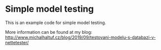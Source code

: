 Simple model testing
====================

This is an example code for simple model testing.

More information can be found at my blog:
http://www.michalhaltuf.cz/blog/2019/09/testovani-modelu-s-databazi-v-nettetester/